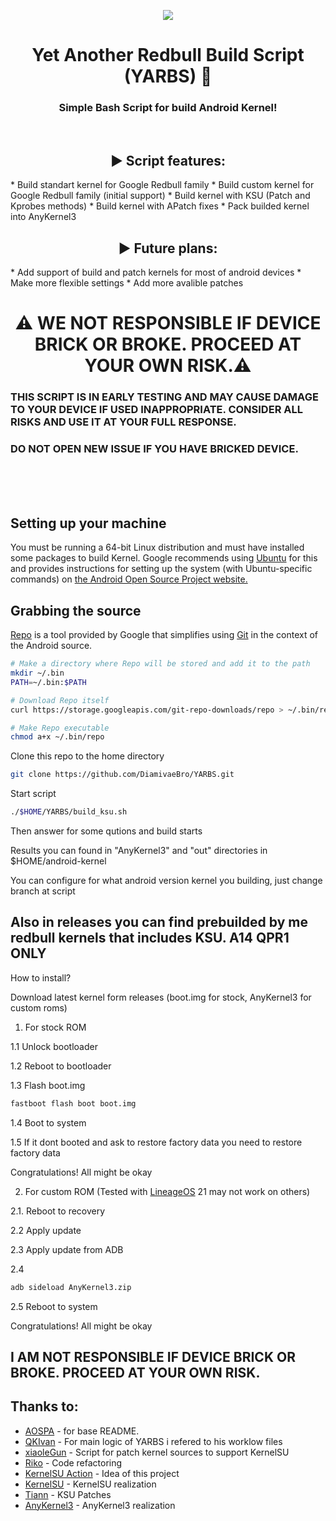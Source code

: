 <p align="center"><img src=https://github.com/DiamivaeBro/YARBS/assets/117505144/52106683-6a10-4f84-b26d-c10c627794d2></p>
<h1 align="center">Yet Another Redbull Build Script (YARBS) 🦊</h1>
<h3 align="center">Simple Bash Script for build Android Kernel!</h3>
<br>
<h2 align="center">▶️ Script features:</h2>
    * Build standart kernel for Google Redbull family
    * Build custom kernel for Google Redbull family (initial support)
    * Build kernel with KSU  (Patch and Kprobes methods)
    * Build kernel with APatch fixes
    * Pack builded kernel into AnyKernel3
<br>
<h2 align="center">▶️ Future plans:</h2>
    * Add support of build and patch kernels for most of android devices
    * Make more flexible settings
    * Add more avalible patches
<br>
<h1 align="center">⚠️ WE NOT RESPONSIBLE IF DEVICE BRICK OR BROKE. PROCEED AT YOUR OWN RISK.⚠️</h1>
<h3>THIS SCRIPT IS IN EARLY TESTING AND MAY CAUSE DAMAGE TO YOUR DEVICE IF USED INAPPROPRIATE. CONSIDER ALL RISKS AND USE IT AT YOUR FULL RESPONSE.</h3>
<h3>DO NOT OPEN NEW ISSUE IF YOU HAVE BRICKED DEVICE.</h3>
<br>
<br>
<br>

## Setting up your machine

You must be running a 64-bit Linux distribution and must have installed some packages to build Kernel.
Google recommends using [Ubuntu](http://www.ubuntu.com/download/desktop) for this and provides instructions for setting up the system (with Ubuntu-specific commands) on [the Android Open Source Project website.](https://source.android.com/source/initializing.html#setting-up-a-linux-build-environment)

## Grabbing the source

[Repo](http://source.android.com/source/developing.html) is a tool provided by Google that simplifies using [Git](http://git-scm.com/book) in the context of the Android source.

```bash
# Make a directory where Repo will be stored and add it to the path
mkdir ~/.bin
PATH=~/.bin:$PATH

# Download Repo itself
curl https://storage.googleapis.com/git-repo-downloads/repo > ~/.bin/repo

# Make Repo executable
chmod a+x ~/.bin/repo
```

Clone this repo to the home directory

```bash
git clone https://github.com/DiamivaeBro/YARBS.git
```

Start script

```bash
./$HOME/YARBS/build_ksu.sh
```

Then answer for some qutions and build starts

Results you can found in "AnyKernel3" and "out" directories in $HOME/android-kernel

You can configure for what android version kernel you building, just change branch at script

## Also in releases you can find prebuilded by me redbull kernels that includes KSU. A14 QPR1 ONLY

How to install?

Download latest kernel form releases (boot.img for stock, AnyKernel3 for custom roms)

1. For stock ROM

1.1 Unlock bootloader

1.2 Reboot to bootloader

1.3 Flash boot.img

```bash
fastboot flash boot boot.img
```

1.4 Boot to system

1.5 If it dont booted and ask to restore factory data you need to restore factory data

Congratulations! All might be okay

2. For custom ROM (Tested with [LineageOS](https://github.com/LineageOS) 21 may not work on others)

2.1. Reboot to recovery

2.2 Apply update

2.3 Apply update from ADB

2.4

```bash
adb sideload AnyKernel3.zip
```

2.5 Reboot to system

Congratulations! All might be okay

## I AM NOT RESPONSIBLE IF DEVICE BRICK OR BROKE. PROCEED AT YOUR OWN RISK.

## Thanks to:

- [AOSPA](https://github.com/AOSPA/manifest/blob/uvite/README.md) - for base README.
- [QKIvan](https://github.com/QKIvan) - For main logic of YARBS i refered to his worklow files
- [xiaoleGun](https://github.com/xiaoleGun) - Script for patch kernel sources to support KernelSU
- [Riko](https://codeberg.org/mikromikro) - Code refactoring
- [KernelSU Action](https://github.com/xiaoleGun/KernelSU_Action) - Idea of this project
- [KernelSU](https://github.com/tiann/KernelSU) - KernelSU realization
- [Tiann](https://github.com/tiann) - KSU Patches
- [AnyKernel3](https://github.com/osm0sis/AnyKernel3) - AnyKernel3 realization